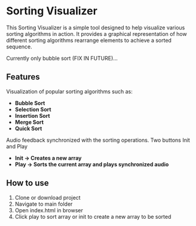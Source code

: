 # Sorting Visualizer

This Sorting Visualizer is a simple tool designed to help visualize various sorting algorithms in action. It provides a graphical representation of how different sorting algorithms rearrange elements to achieve a sorted sequence.

Currently only bubble sort (FIX IN FUTURE)...

## Features
Visualization of popular sorting algorithms such as:
  - **Bubble Sort**
  - **Selection Sort**
  - **Insertion Sort**
  - **Merge Sort**
  - **Quick Sort**

Audio feedback synchronized with the sorting operations.
Two buttons Init and Play
 - **Init -> Creates a new array**
 - **Play -> Sorts the current array and plays synchronized audio**


## How to use
1. Clone or download project
2. Navigate to main folder
3. Open index.html in browser
4. Click play to sort array or init to create a new array to be sorted
 
